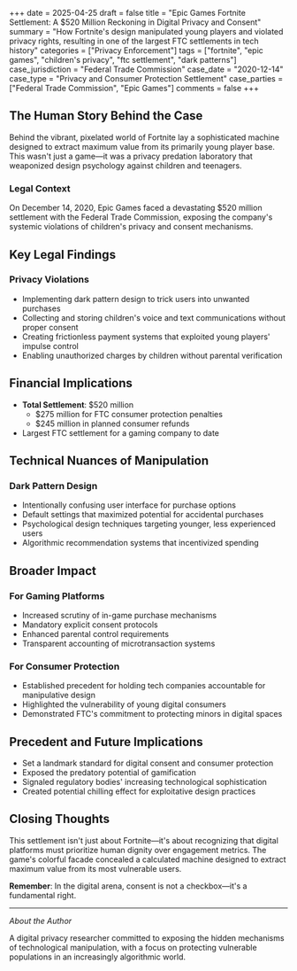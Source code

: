 +++
date = 2025-04-25
draft = false
title = "Epic Games Fortnite Settlement: A $520 Million Reckoning in Digital Privacy and Consent"
summary = "How Fortnite's design manipulated young players and violated privacy rights, resulting in one of the largest FTC settlements in tech history"
categories = ["Privacy Enforcement"]
tags = ["fortnite", "epic games", "children's privacy", "ftc settlement", "dark patterns"]
case_jurisdiction = "Federal Trade Commission"
case_date = "2020-12-14"
case_type = "Privacy and Consumer Protection Settlement"
case_parties = ["Federal Trade Commission", "Epic Games"]
comments = false
+++

## The Human Story Behind the Case

Behind the vibrant, pixelated world of Fortnite lay a sophisticated machine designed to extract maximum value from its primarily young player base. This wasn't just a game—it was a privacy predation laboratory that weaponized design psychology against children and teenagers.

### Legal Context

On December 14, 2020, Epic Games faced a devastating $520 million settlement with the Federal Trade Commission, exposing the company's systemic violations of children's privacy and consent mechanisms.

## Key Legal Findings

### Privacy Violations
- Implementing dark pattern design to trick users into unwanted purchases
- Collecting and storing children's voice and text communications without proper consent
- Creating frictionless payment systems that exploited young players' impulse control
- Enabling unauthorized charges by children without parental verification

## Financial Implications
- **Total Settlement**: $520 million
  - $275 million for FTC consumer protection penalties
  - $245 million in planned consumer refunds
- Largest FTC settlement for a gaming company to date

## Technical Nuances of Manipulation

### Dark Pattern Design
- Intentionally confusing user interface for purchase options
- Default settings that maximized potential for accidental purchases
- Psychological design techniques targeting younger, less experienced users
- Algorithmic recommendation systems that incentivized spending

## Broader Impact

### For Gaming Platforms
- Increased scrutiny of in-game purchase mechanisms
- Mandatory explicit consent protocols
- Enhanced parental control requirements
- Transparent accounting of microtransaction systems

### For Consumer Protection
- Established precedent for holding tech companies accountable for manipulative design
- Highlighted the vulnerability of young digital consumers
- Demonstrated FTC's commitment to protecting minors in digital spaces

## Precedent and Future Implications
- Set a landmark standard for digital consent and consumer protection
- Exposed the predatory potential of gamification
- Signaled regulatory bodies' increasing technological sophistication
- Created potential chilling effect for exploitative design practices

## Closing Thoughts

This settlement isn't just about Fortnite—it's about recognizing that digital platforms must prioritize human dignity over engagement metrics. The game's colorful facade concealed a calculated machine designed to extract maximum value from its most vulnerable users.

**Remember**: In the digital arena, consent is not a checkbox—it's a fundamental right.

---

*About the Author*

A digital privacy researcher committed to exposing the hidden mechanisms of technological manipulation, with a focus on protecting vulnerable populations in an increasingly algorithmic world.